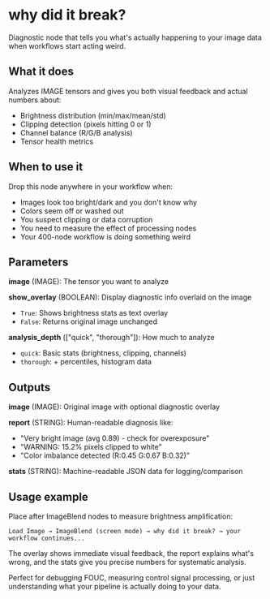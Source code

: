 # why did it break?

Diagnostic node that tells you what's actually happening to your image data when workflows start acting weird.

## What it does

Analyzes IMAGE tensors and gives you both visual feedback and actual numbers about:
- Brightness distribution (min/max/mean/std)
- Clipping detection (pixels hitting 0 or 1)
- Channel balance (R/G/B analysis)
- Tensor health metrics

## When to use it

Drop this node anywhere in your workflow when:
- Images look too bright/dark and you don't know why
- Colors seem off or washed out
- You suspect clipping or data corruption
- You need to measure the effect of processing nodes
- Your 400-node workflow is doing something weird

## Parameters

**image** (IMAGE): The tensor you want to analyze

**show_overlay** (BOOLEAN): Display diagnostic info overlaid on the image
- `True`: Shows brightness stats as text overlay
- `False`: Returns original image unchanged

**analysis_depth** (["quick", "thorough"]): How much to analyze
- `quick`: Basic stats (brightness, clipping, channels)
- `thorough`: + percentiles, histogram data

## Outputs

**image** (IMAGE): Original image with optional diagnostic overlay

**report** (STRING): Human-readable diagnosis like:
- "Very bright image (avg 0.89) - check for overexposure"
- "WARNING: 15.2% pixels clipped to white"
- "Color imbalance detected (R:0.45 G:0.67 B:0.32)"

**stats** (STRING): Machine-readable JSON data for logging/comparison

## Usage example

Place after ImageBlend nodes to measure brightness amplification:
```
Load Image → ImageBlend (screen mode) → why did it break? → your workflow continues...
```

The overlay shows immediate visual feedback, the report explains what's wrong, and the stats give you precise numbers for systematic analysis.

Perfect for debugging FOUC, measuring control signal processing, or just understanding what your pipeline is actually doing to your data.